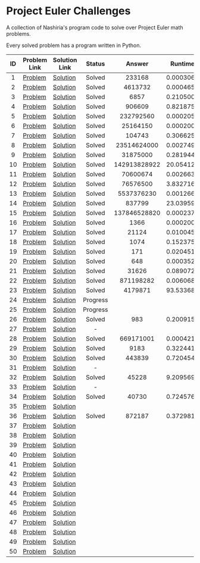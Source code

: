 Project Euler Challenges
========================

A collection of Nashiria's program code to solve over Project Euler math problems.

Every solved problem has a program written in Python.

| ID | Problem Link                                | Solution Link                                                                                 |  Status  |    Answer    |  Runtime  |
| :-: | ------------------------------------------- | --------------------------------------------------------------------------------------------- | :------: | :----------: | :-------: |
| 1 | [Problem](https://projecteuler.net/problem=1)  | [Solution](https://github.com/Nashiria/ProjectEulerChallenges/blob/main/Solutions/Solution1.py)  |  Solved  |    233168    | 0.0003068 |
| 2 | [Problem](https://projecteuler.net/problem=2)  | [Solution](https://github.com/Nashiria/ProjectEulerChallenges/blob/main/Solutions/Solution2.py)  |  Solved  |   4613732   | 0.0004651 |
| 3 | [Problem](https://projecteuler.net/problem=3)  | [Solution](https://github.com/Nashiria/ProjectEulerChallenges/blob/main/Solutions/Solution3.py)  |  Solved  |     6857     | 0.2105002 |
| 4 | [Problem](https://projecteuler.net/problem=4)  | [Solution](https://github.com/Nashiria/ProjectEulerChallenges/blob/main/Solutions/Solution4.py)  |  Solved  |    906609    | 0.8218759 |
| 5 | [Problem](https://projecteuler.net/problem=5)  | [Solution](https://github.com/Nashiria/ProjectEulerChallenges/blob/main/Solutions/Solution5.py)  |  Solved  |  232792560  | 0.0002050 |
| 6 | [Problem](https://projecteuler.net/problem=6)  | [Solution](https://github.com/Nashiria/ProjectEulerChallenges/blob/main/Solutions/Solution6.py)  |  Solved  |   25164150   | 0.0002000 |
| 7 | [Problem](https://projecteuler.net/problem=7)  | [Solution](https://github.com/Nashiria/ProjectEulerChallenges/blob/main/Solutions/Solution7.py)  |  Solved  |    104743    | 0.3066256 |
| 8 | [Problem](https://projecteuler.net/problem=8)  | [Solution](https://github.com/Nashiria/ProjectEulerChallenges/blob/main/Solutions/Solution8.py)  |  Solved  | 23514624000 | 0.0027495 |
| 9 | [Problem](https://projecteuler.net/problem=9)  | [Solution](https://github.com/Nashiria/ProjectEulerChallenges/blob/main/Solutions/Solution9.py)  |  Solved  |   31875000   | 0.2819449 |
| 10 | [Problem](https://projecteuler.net/problem=10) | [Solution](https://github.com/Nashiria/ProjectEulerChallenges/blob/main/Solutions/Solution10.py) |  Solved  | 142913828922 | 20.054121 |
| 11 | [Problem](https://projecteuler.net/problem=11) | [Solution](https://github.com/Nashiria/ProjectEulerChallenges/blob/main/Solutions/Solution11.py) |  Solved  |   70600674   | 0.0026637 |
| 12 | [Problem](https://projecteuler.net/problem=12) | [Solution](https://github.com/Nashiria/ProjectEulerChallenges/blob/main/Solutions/Solution12.py) |  Solved  |   76576500   | 3.8327164 |
| 13 | [Problem](https://projecteuler.net/problem=13) | [Solution](https://github.com/Nashiria/ProjectEulerChallenges/blob/main/Solutions/Solution13.py) |  Solved  |  5537376230  | 0.0012666 |
| 14 | [Problem](https://projecteuler.net/problem=14) | [Solution](https://github.com/Nashiria/ProjectEulerChallenges/blob/main/Solutions/Solution14.py) |  Solved  |    837799    | 23.039590 |
| 15 | [Problem](https://projecteuler.net/problem=15) | [Solution](https://github.com/Nashiria/ProjectEulerChallenges/blob/main/Solutions/Solution15.py) |  Solved  | 137846528820 | 0.0002373 |
| 16 | [Problem](https://projecteuler.net/problem=16) | [Solution](https://github.com/Nashiria/ProjectEulerChallenges/blob/main/Solutions/Solution16.py) |  Solved  |     1366     | 0.0002006 |
| 17 | [Problem](https://projecteuler.net/problem=17) | [Solution](https://github.com/Nashiria/ProjectEulerChallenges/blob/main/Solutions/Solution17.py) |  Solved  |    21124    | 0.0100455 |
| 18 | [Problem](https://projecteuler.net/problem=18) | [Solution](https://github.com/Nashiria/ProjectEulerChallenges/blob/main/Solutions/Solution18.py) |  Solved  |     1074     | 0.1523751 |
| 19 | [Problem](https://projecteuler.net/problem=19) | [Solution](https://github.com/Nashiria/ProjectEulerChallenges/blob/main/Solutions/Solution19.py) |  Solved  |     171     | 0.0204514 |
| 20 | [Problem](https://projecteuler.net/problem=20) | [Solution](https://github.com/Nashiria/ProjectEulerChallenges/blob/main/Solutions/Solution20.py) |  Solved  |     648     | 0.0003521 |
| 21 | [Problem](https://projecteuler.net/problem=21) | [Solution](https://github.com/Nashiria/ProjectEulerChallenges/blob/main/Solutions/Solution21.py) |  Solved  |    31626    | 0.0890728 |
| 22 | [Problem](https://projecteuler.net/problem=22) | [Solution](https://github.com/Nashiria/ProjectEulerChallenges/blob/main/Solutions/Solution22.py) |  Solved  |  871198282  | 0.0060686 |
| 23 | [Problem](https://projecteuler.net/problem=23) | [Solution](https://github.com/Nashiria/ProjectEulerChallenges/blob/main/Solutions/Solution23.py) |  Solved  |   4179871   | 93.533684 |
| 24 | [Problem](https://projecteuler.net/problem=24) | [Solution](https://github.com/Nashiria/ProjectEulerChallenges/blob/main/Solutions/Solution24.py) | Progress |              |          |
| 25 | [Problem](https://projecteuler.net/problem=25) | [Solution](https://github.com/Nashiria/ProjectEulerChallenges/blob/main/Solutions/Solution25.py) | Progress |              |          |
| 26 | [Problem](https://projecteuler.net/problem=26) | [Solution](https://github.com/Nashiria/ProjectEulerChallenges/blob/main/Solutions/Solution26.py) |  Solved  |     983     | 0.2009152 |
| 27 | [Problem](https://projecteuler.net/problem=27) | [Solution](https://github.com/Nashiria/ProjectEulerChallenges/blob/main/Solutions/Solution27.py) |    -    |              |          |
| 28 | [Problem](https://projecteuler.net/problem=28) | [Solution](https://github.com/Nashiria/ProjectEulerChallenges/blob/main/Solutions/Solution28.py) |  Solved  |  669171001  | 0.0004216 |
| 29 | [Problem](https://projecteuler.net/problem=29) | [Solution](https://github.com/Nashiria/ProjectEulerChallenges/blob/main/Solutions/Solution29.py) |  Solved  |     9183     | 0.3224412 |
| 30 | [Problem](https://projecteuler.net/problem=30) | [Solution](https://github.com/Nashiria/ProjectEulerChallenges/blob/main/Solutions/Solution30.py) |  Solved  |    443839    | 0.7204543 |
| 31 | [Problem](https://projecteuler.net/problem=31) | [Solution](https://github.com/Nashiria/ProjectEulerChallenges/blob/main/Solutions/Solution31.py) |    -    |              |          |
| 32 | [Problem](https://projecteuler.net/problem=32) | [Solution](https://github.com/Nashiria/ProjectEulerChallenges/blob/main/Solutions/Solution32.py) |  Solved  |    45228    | 9.2095692 |
| 33 | [Problem](https://projecteuler.net/problem=33) | [Solution](https://github.com/Nashiria/ProjectEulerChallenges/blob/main/Solutions/Solution33.py) |    -    |              |          |
| 34 | [Problem](https://projecteuler.net/problem=34) | [Solution](https://github.com/Nashiria/ProjectEulerChallenges/blob/main/Solutions/Solution34.py) |  Solved  |    40730    | 0.7245768 |
| 35 | [Problem](https://projecteuler.net/problem=35) | [Solution](https://github.com/Nashiria/ProjectEulerChallenges/blob/main/Solutions/Solution35.py) |          |              |          |
| 36 | [Problem](https://projecteuler.net/problem=36) | [Solution](https://github.com/Nashiria/ProjectEulerChallenges/blob/main/Solutions/Solution36.py) |  Solved  |    872187    | 0.3729818 |
| 37 | [Problem](https://projecteuler.net/problem=37) | [Solution](https://github.com/Nashiria/ProjectEulerChallenges/blob/main/Solutions/Solution37.py) |          |              |          |
| 38 | [Problem](https://projecteuler.net/problem=38) | [Solution](https://github.com/Nashiria/ProjectEulerChallenges/blob/main/Solutions/Solution38.py) |          |              |          |
| 39 | [Problem](https://projecteuler.net/problem=39) | [Solution](https://github.com/Nashiria/ProjectEulerChallenges/blob/main/Solutions/Solution39.py) |          |              |          |
| 40 | [Problem](https://projecteuler.net/problem=40) | [Solution](https://github.com/Nashiria/ProjectEulerChallenges/blob/main/Solutions/Solution40.py) |          |              |          |
| 41 | [Problem](https://projecteuler.net/problem=41) | [Solution](https://github.com/Nashiria/ProjectEulerChallenges/blob/main/Solutions/Solution41.py) |          |              |          |
| 42 | [Problem](https://projecteuler.net/problem=42) | [Solution](https://github.com/Nashiria/ProjectEulerChallenges/blob/main/Solutions/Solution42.py) |          |              |          |
| 43 | [Problem](https://projecteuler.net/problem=43) | [Solution](https://github.com/Nashiria/ProjectEulerChallenges/blob/main/Solutions/Solution43.py) |          |              |          |
| 44 | [Problem](https://projecteuler.net/problem=44) | [Solution](https://github.com/Nashiria/ProjectEulerChallenges/blob/main/Solutions/Solution44.py) |          |              |          |
| 45 | [Problem](https://projecteuler.net/problem=45) | [Solution](https://github.com/Nashiria/ProjectEulerChallenges/blob/main/Solutions/Solution45.py) |          |              |          |
| 46 | [Problem](https://projecteuler.net/problem=46) | [Solution](https://github.com/Nashiria/ProjectEulerChallenges/blob/main/Solutions/Solution46.py) |          |              |          |
| 47 | [Problem](https://projecteuler.net/problem=47) | [Solution](https://github.com/Nashiria/ProjectEulerChallenges/blob/main/Solutions/Solution47.py) |          |              |          |
| 48 | [Problem](https://projecteuler.net/problem=48) | [Solution](https://github.com/Nashiria/ProjectEulerChallenges/blob/main/Solutions/Solution48.py) |          |              |          |
| 49 | [Problem](https://projecteuler.net/problem=49) | [Solution](https://github.com/Nashiria/ProjectEulerChallenges/blob/main/Solutions/Solution49.py) |          |              |          |
| 50 | [Problem](https://projecteuler.net/problem=50) | [Solution](https://github.com/Nashiria/ProjectEulerChallenges/blob/main/Solutions/Solution50.py) |          |              |          |
